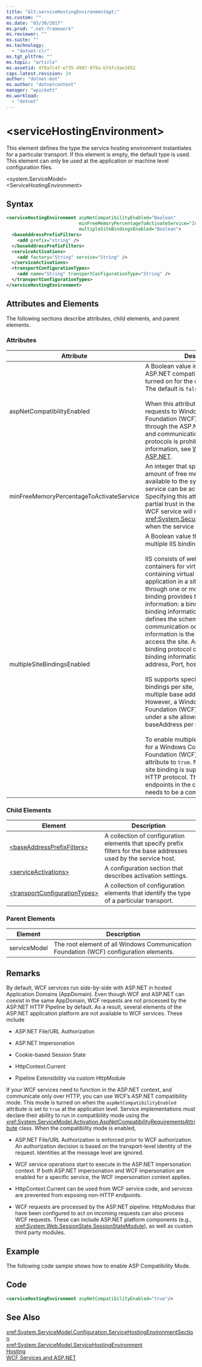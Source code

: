```yaml
---
title: "&lt;serviceHostingEnvironment&gt;"
ms.custom: ""
ms.date: "03/30/2017"
ms.prod: ".net-framework"
ms.reviewer: ""
ms.suite: ""
ms.technology: 
  - "dotnet-clr"
ms.tgt_pltfrm: ""
ms.topic: "article"
ms.assetid: 4f8a7c4f-e735-4987-979a-b74fcdae2652
caps.latest.revision: 24
author: "dotnet-bot"
ms.author: "dotnetcontent"
manager: "wpickett"
ms.workload: 
  - "dotnet"
---
```

# &lt;serviceHostingEnvironment&gt;
This element defines the type the service hosting environment instantiates for a particular transport. If this element is empty, the default type is used. This element can only be used at the application or machine level configuration files.  
  
 \<system.ServiceModel>  
\<ServiceHostingEnvironment>  
  
## Syntax  
  
```xml  
<serviceHostingEnvironment aspNetCompatibilityEnabled="Boolean" 
                           minFreeMemoryPercentageToActivateService="Integer" 
                           multipleSiteBindingsEnabled="Boolean">
  <baseAddressPrefixFilters>
    <add prefix="string" />
  </baseAddressPrefixFilters>
  <serviceActivations>
    <add factory="String" service="String" />
  </serviceActivations>
  <transportConfigurationTypes>
    <add name="String" transportConfigurationType="String" />
  </transportConfigurationTypes>
</serviceHostingEnvironment>  
```  
  
## Attributes and Elements  
 The following sections describe attributes, child elements, and parent elements.  
  
### Attributes  
  
|Attribute|Description|  
|---------------|-----------------|  
|aspNetCompatibilityEnabled|A Boolean value indicating whether the ASP.NET compatibility mode has been turned on for the current application. The default is `false`.<br /><br /> When this attribute is set to `true`, requests to Windows Communication Foundation (WCF) services flow through the ASP.NET HTTP pipeline, and communication over non-HTTP protocols is prohibited. For more information, see [WCF Services and ASP.NET](../../../../../docs/framework/wcf/feature-details/wcf-services-and-aspnet.md).|  
|minFreeMemoryPercentageToActivateService|An integer that specifies the minimum amount of free memory that should be available to the system, before a WCF service can be activated. **Caution:**  Specifying this attribute along with partial trust in the web.config file of a WCF service will result in a <xref:System.Security.SecurityException> when the service is run.|  
|multipleSiteBindingsEnabled|A Boolean value that specifies whether multiple IIS bindings per site is enabled.<br /><br /> IIS consists of web sites, which are containers for virtual applications containing virtual directories. The application in a site can be accessed through one or more IIS binding. An IIS binding provides two pieces of information: a binding protocol and binding information. Binding protocol defines the scheme over which communication occurs, and binding information is the information used to access the site. An example of a binding protocol can be HTTP, whereas binding information can contain an IP address, Port, host header, etc.<br /><br /> IIS supports specifying multiple IIS bindings per site, which results in multiple base addresses per scheme. However, a Windows Communication Foundation (WCF) service hosted under a site allows binding to only one baseAddress per scheme.<br /><br /> To enable multiple IIS bindings per site for a Windows Communication Foundation (WCF) service, set this attribute to `true`. Notice that multiple site binding is supported only for the HTTP protocol. The address of endpoints in the configuration file needs to be a complete URI.|  
  
### Child Elements  
  
|Element|Description|  
|-------------|-----------------|  
|[\<baseAddressPrefixFilters>](../../../../../docs/framework/configure-apps/file-schema/wcf/baseaddressprefixfilters.md)|A collection of configuration elements that specify prefix filters for the base addresses used by the service host.|  
|[\<serviceActivations>](../../../../../docs/framework/configure-apps/file-schema/wcf/serviceactivations.md)|A configuration section that describes activation settings.|  
|[\<transportConfigurationTypes>](../../../../../docs/framework/configure-apps/file-schema/wcf/transportconfigurationtypes.md)|A collection of configuration elements that identify the type of a particular transport.|  
  
### Parent Elements  
  
|Element|Description|  
|-------------|-----------------|  
|serviceModel|The root element of all Windows Communication Foundation (WCF) configuration elements.|  
  
## Remarks  
 By default, WCF services run side-by-side with ASP.NET in hosted Application Domains (AppDomain). Even though WCF and ASP.NET can coexist in the same AppDomain, WCF requests are not processed by the ASP.NET HTTP Pipeline by default. As a result, several elements of the ASP.NET application platform are not available to WCF services. These include  
  
-   ASP.NET File/URL Authorization  
  
-   ASP.NET Impersonation  
  
-   Cookie-based Session State  
  
-   HttpContext.Current  
  
-   Pipeline Extensibility via custom HttpModule  
  
 If your WCF services need to function in the ASP.NET context, and communicate only over HTTP, you can use WCF’s ASP.NET compatibility mode. This mode is turned on when the `aspNetCompatibilityEnabled` attribute is set to `true` at the application level. Service implementations must declare their ability to run in compatibility mode using the <xref:System.ServiceModel.Activation.AspNetCompatibilityRequirementsAttribute> class. When the compatibility mode is enabled,  
  
-   ASP.NET File/URL Authorization is enforced prior to WCF authorization. An authorization decision is based on the transport-level identity of the request. Identities at the message level are ignored.  
  
-   WCF service operations start to execute in the ASP.NET impersonation context. If both ASP.NET impersonation and WCF impersonation are enabled for a specific service, the WCF impersonation context applies.  
  
-   HttpContext.Current can be used from WCF service code, and services are prevented from exposing non-HTTP endpoints.  
  
-   WCF requests are processed by the ASP.NET pipeline. HttpModules that have been configured to act on incoming requests can also process WCF requests. These can include ASP.NET platform components (e.g., <xref:System.Web.SessionState.SessionStateModule>), as well as custom third party modules.  
  
## Example  
 The following code sample shows how to enable ASP Compatibility Mode.  
  
## Code  
  
```xml  
<serviceHostingEnvironment aspNetCompatibilityEnabled="true"/>  
```  
  
## See Also  
 <xref:System.ServiceModel.Configuration.ServiceHostingEnvironmentSection>  
 <xref:System.ServiceModel.ServiceHostingEnvironment>  
 [Hosting](../../../../../docs/framework/wcf/feature-details/hosting.md)  
 [WCF Services and ASP.NET](../../../../../docs/framework/wcf/feature-details/wcf-services-and-aspnet.md)
